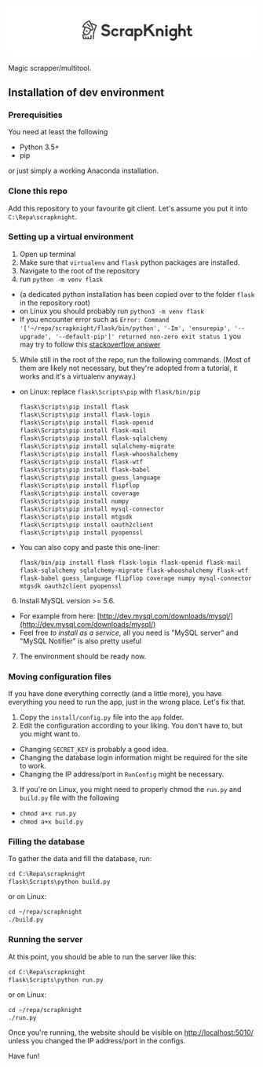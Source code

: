 ![ScrapKnight logo](app/static/img/logo_github.png)

Magic scrapper/multitool.

## Installation of dev environment

### Prerequisities
You need at least the following

* Python 3.5+
* pip

or just simply a working Anaconda installation.

### Clone this repo
Add this repository to your favourite git client. Let's assume you put it into `C:\Repa\scrapknight`.

### Setting up a virtual environment

1. Open up terminal
2. Make sure that `virtualenv` and `flask` python packages are installed.
3. Navigate to the root of the repository
4. run `python -m venv flask`
 * (a dedicated python installation has been copied over to the folder `flask` in the repository root)
 * on Linux you should probably run `python3 -m venv flask`
 * If you encounter error such as `Error: Command '['~/repo/scrapknight/flask/bin/python', '-Im', 'ensurepip', '--upgrade', '--default-pip']' returned non-zero exit status 1` you may try to follow this [stackoverflow answer](http://stackoverflow.com/a/26314477)
5. While still in the root of the repo, run the following commands. (Most of them are likely not necessary, but they're adopted from a tutorial, it works and it's a virtualenv anyway.)
 * on Linux: replace `flask\Scripts\pip` with `flask/bin/pip`

    ```     
    flask\Scripts\pip install flask
    flask\Scripts\pip install flask-login
    flask\Scripts\pip install flask-openid
    flask\Scripts\pip install flask-mail
    flask\Scripts\pip install flask-sqlalchemy
    flask\Scripts\pip install sqlalchemy-migrate
    flask\Scripts\pip install flask-whooshalchemy
    flask\Scripts\pip install flask-wtf
    flask\Scripts\pip install flask-babel
    flask\Scripts\pip install guess_language
    flask\Scripts\pip install flipflop
    flask\Scripts\pip install coverage
    flask\Scripts\pip install numpy
    flask\Scripts\pip install mysql-connector
    flask\Scripts\pip install mtgsdk
    flask\Scripts\pip install oauth2client
    flask\Scripts\pip install pyopenssl
    ```
 * You can also copy and paste this one-liner:

    ```
    flask/bin/pip install flask flask-login flask-openid flask-mail flask-sqlalchemy sqlalchemy-migrate flask-whooshalchemy flask-wtf flask-babel guess_language flipflop coverage numpy mysql-connector mtgsdk oauth2client pyopenssl
    ```
6. Install MySQL version >= 5.6.
 * For example from here: [http://dev.mysql.com/downloads/mysql/](http://dev.mysql.com/downloads/mysql/)
 * Feel free *to install as a service*, all you need is "MySQL server" and "MySQL Notifier" is also pretty useful
7. The environment should be ready now.

### Moving configuration files
If you have done everything correctly (and a little more), you have everything you need to run the app, just in the wrong place. Let's fix that.

1. Copy the `install/config.py` file into the `app` folder.
2. Edit the configuration according to your liking. You don't have to, but you might want to.
 * Changing `SECRET_KEY` is probably a good idea.
 * Changing the database login information might be required for the site to work.
 * Changing the IP address/port in `RunConfig` might be necessary.
3. If you're on Linux, you might need to properly chmod the `run.py` and `build.py` file with the following
 * `chmod a+x run.py`
 * `chmod a+x build.py`


### Filling the database
To gather the data and fill the database, run:

    cd C:\Repa\scrapknight
    flask\Scripts\python build.py

or on Linux:

    cd ~/repa/scrapknight
    ./build.py


### Running the server
At this point, you should be able to run the server like this:

    cd C:\Repa\scrapknight
    flask\Scripts\python run.py

or on Linux:

    cd ~/repa/scrapknight
    ./run.py

Once you're running, the website should be visible on [http://localhost:5010/](http://localhost:5010/) unless you changed the IP address/port in the configs.

Have fun!
